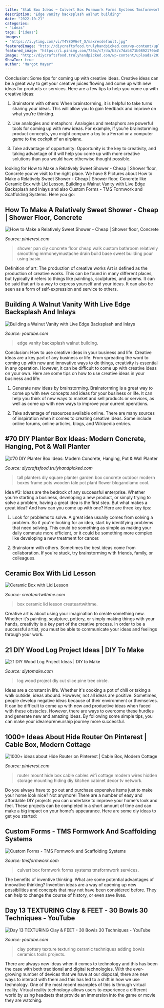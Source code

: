 ```yaml
---
title: "Slab Box Ideas ~ Culvert Box Formwork Forms Systems Tmsformwork Services"
description: "Edge vanity backsplash walnut building"
date: "2022-10-21"
categories:
- "ideas"
tags: ["ideas"]
images:
- "https://i.ytimg.com/vi/T4Y8QVGeT_Q/maxresdefault.jpg"
featuredImage: "http://diycraftsfood.trulyhandpicked.com/wp-content/uploads/2016/11/DIY-tall-planter-box-3.jpg"
featured_image: "https://i.pinimg.com/736x/c7/da/b8/c7dab871b0892170b45061d21b7bf142--cable-box-wall-mount-modern-cottage-decor.jpg"
image: "http://diycraftsfood.trulyhandpicked.com/wp-content/uploads/2016/11/DIY-tall-planter-box-3.jpg"
ShowToc: true
author: "Margot Mayer"
---
```



Conclusion: Some tips for coming up with creative ideas.
Creative ideas can be a great way to get your creative juices flowing and come up with new ideas for products or services. Here are a few tips to help you come up with creative ideas:
1. Brainstorm with others: When brainstorming, it is helpful to take turns sharing your ideas. This will allow you to gain feedback and improve on what you’re thinking.

2. Use analogies and metaphors: Analogies and metaphors are powerful tools for coming up with new ideas. For example, if you’re brainstorming product concepts, you might compare a toy to a Ferrari or a computer game to the cockpit of an airplane.

3. Take advantage of opportunity: Opportunity is the key to creativity, and taking advantage of it will help you come up with more creative solutions than you would have otherwise thought possible.

	

		
looking for How to Make a Relatively Sweet Shower - Cheap | Shower floor, Concrete you've visit to the right place. We have 8 Pictures about How to Make a Relatively Sweet Shower - Cheap | Shower floor, Concrete like Ceramic Box with Lid Lesson, Building a Walnut Vanity with Live Edge Backsplash and Inlays and also Custom Forms - TMS Formwork and Scaffolding Systems. Here you go:
		
    
## How To Make A Relatively Sweet Shower - Cheap | Shower Floor, Concrete

<img loading=lazy src="https://i.pinimg.com/originals/91/2d/98/912d98a5507efb0577176ff55712457a.jpg" onerror="this.onerror=null;this.src='https://tse3.mm.bing.net/th?id=OIP.4phCJeBv3C4cevjl8ZV5jAAAAA&amp;pid=15.1';" alt="How to Make a Relatively Sweet Shower - Cheap | Shower floor, Concrete">

_Source: pinterest.com_

>shower pan diy concrete floor cheap walk custom bathroom relatively smoothing mrmoneymustache drain build base sweet building pour using basin. 

	

Definition of art: The production of creative works
Art is defined as the production of creative works. This can be found in many different places, but typically it refers to things like paintings, sculptures, and poems. It can be said that art is a way to express yourself and your ideas. It can also be seen as a form of self-expression and service to others.

    
## Building A Walnut Vanity With Live Edge Backsplash And Inlays

<img loading=lazy src="https://i.ytimg.com/vi/ma5U68APYAM/maxresdefault.jpg" onerror="this.onerror=null;this.src='https://tse3.mm.bing.net/th?id=OIP.GTrtwALZgLkZplCqytsIugHaEK&amp;pid=15.1';" alt="Building a Walnut Vanity with Live Edge Backsplash and Inlays">

_Source: youtube.com_

>edge vanity backsplash walnut building. 

	

Conclusion: How to use creative ideas in your business and life.
Creative ideas are a key part of any business or life. From spreading the word to coming up with new and innovative ways to do things, creativity is essential in any operation. However, it can be difficult to come up with creative ideas on your own. Here are some tips on how to use creative ideas in your business and life: 
1) Generate new ideas by brainstorming. Brainstorming is a great way to come up with new concepts and ideas for your business or life. It can help you think of new ways to market and sell products or services, as well as come up with new ways to improve your current operations. 

2) Take advantage of resources available online. There are many sources of inspiration when it comes to creating creative ideas. Some include online forums, online articles, blogs, and Wikipedia entries.

    
## #70 DIY Planter Box Ideas: Modern Concrete, Hanging, Pot &amp; Wall Planter

<img loading=lazy src="http://diycraftsfood.trulyhandpicked.com/wp-content/uploads/2016/11/DIY-tall-planter-box-3.jpg" onerror="this.onerror=null;this.src='https://tse1.mm.bing.net/th?id=OIP.dewC9wf5T1-4cKyUAV-3YwHaLF&amp;pid=15.1';" alt="#70 DIY Planter Box Ideas: Modern Concrete, Hanging, Pot &amp; Wall Planter">

_Source: diycraftsfood.trulyhandpicked.com_

>tall planters diy square planter garden box concrete outdoor modern boxes frame pots wooden tale pot plant flower blogandiamo cool. 

	

Idea #3:
Ideas are the bedrock of any successful enterprise. Whether you're starting a business, developing a new product, or simply trying to solve a problem, having a great idea is the first step.
But what makes a great idea? And how can you come up with one? Here are three key tips:

1. Look for problems to solve. A great idea usually comes from solving a problem. So if you're looking for an idea, start by identifying problems that need solving. This could be something as simple as making your daily commute more efficient, or it could be something more complex like developing a new treatment for cancer.

2. Brainstorm with others. Sometimes the best ideas come from collaboration. If you're stuck, try brainstorming with friends, family, or colleagues.

    
## Ceramic Box With Lid Lesson

<img loading=lazy src="http://i1.wp.com/createartwithme.com/wp-content/uploads/2015/01/CeramicBoxwithLid-15.jpg" onerror="this.onerror=null;this.src='https://tse4.mm.bing.net/th?id=OIP.74jFmyr8w_5z2PzvccRs-AHaJ4&amp;pid=15.1';" alt="Ceramic Box with Lid Lesson">

_Source: createartwithme.com_

>box ceramic lid lesson createartwithme. 

	

Creative art is about using your imagination to create something new. Whether it’s painting, sculpture, pottery, or simply making things with your hands, creativity is a key part of the creative process. In order to be a successful artist, you must be able to communicate your ideas and feelings through your work.

    
## 21 DIY Wood Log Project Ideas | DIY To Make

<img loading=lazy src="http://www.diytomake.com/wp-content/uploads/2016/03/Circle-Cut-Pine.jpg" onerror="this.onerror=null;this.src='https://tse2.mm.bing.net/th?id=OIP.DFbS8mukt3oo6-tnwEAvvgHaFj&amp;pid=15.1';" alt="21 DIY Wood Log Project Ideas | DIY to Make">

_Source: diytomake.com_

>log wood project diy cut slice pine tree circle. 

	

Ideas are a constant in life. Whether it's cooking a pot of chili or taking a walk outside, ideas abound. However, not all ideas are positive. Sometimes, people develop negative ideas because of their environment or themselves. It can be difficult to come up with new and productive ideas when faced with these obstacles. However, there are ways to overcome these hurdles and generate new and amazing ideas. By following some simple tips, you can make your idearepreneurship journey more successful.

    
## 1000+ Ideas About Hide Router On Pinterest | Cable Box, Modern Cottage

<img loading=lazy src="https://i.pinimg.com/736x/c7/da/b8/c7dab871b0892170b45061d21b7bf142--cable-box-wall-mount-modern-cottage-decor.jpg" onerror="this.onerror=null;this.src='https://tse3.mm.bing.net/th?id=OIP.aj_zfDx2FCMXG2xzjoDHWQHaJ3&amp;pid=15.1';" alt="1000+ ideas about Hide Router on Pinterest | Cable Box, Modern Cottage">

_Source: pinterest.com_

>router mount hide box cable cables wifi cottage modern wires hidden storage mounting hiding diy kitchen cabinet decor tv network. 

	

Do you always have to go out and purchase expensive items just to make your home look nice? Not anymore! There are a number of easy and affordable DIY projects you can undertake to improve your home's look and feel. These projects can be completed in a short amount of time and can make a big impact on your home's appearance. Here are some diy ideas to get you started: 

    
## Custom Forms - TMS Formwork And Scaffolding Systems

<img loading=lazy src="http://tmsformwork.com/wp-content/uploads/2018/urun/BoxCulvert-2-800x430.png" onerror="this.onerror=null;this.src='https://tse1.mm.bing.net/th?id=OIP.gssr27DnPsLdoVpwn0XTxgHaD-&amp;pid=15.1';" alt="Custom Forms - TMS Formwork and Scaffolding Systems">

_Source: tmsformwork.com_

>culvert box formwork forms systems tmsformwork services. 

	

The benefits of inventive thinking: What are some potential advantages of innovative thinking?
Invention ideas are a way of opening up new possibilities and concepts that may not have been considered before. They can help to change the course of history, or even save lives.

    
## Day 13 TEXTURING Clay &amp; FEET - 30 Bowls 30 Techniques - YouTube

<img loading=lazy src="https://i.ytimg.com/vi/T4Y8QVGeT_Q/maxresdefault.jpg" onerror="this.onerror=null;this.src='https://tse1.mm.bing.net/th?id=OIP.OaWgyPmK_zaiFRp1kT7I4wHaEK&amp;pid=15.1';" alt="Day 13 TEXTURING Clay &amp; FEET - 30 Bowls 30 Techniques - YouTube">

_Source: youtube.com_

>clay pottery texture texturing ceramic techniques adding bowls ceramics tools projects. 

	

There are always new ideas when it comes to technology and this has been the case with both traditional and digital technologies. With the ever-growing number of devices that we have at our disposal, there are new ways to interact with them and this has led to a shift in how we use technology. One of the most recent examples of this is through virtual reality. Virtual reality technology allows users to experience a different world by using headsets that provide an immersion into the game or movie they are watching.

